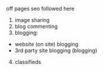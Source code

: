 off pages seo followed here

1. image sharing
2. blog commenting
3. blogging:
- website (on site) blogging
- 3rd party site blogging (blogging)
4. classifieds

